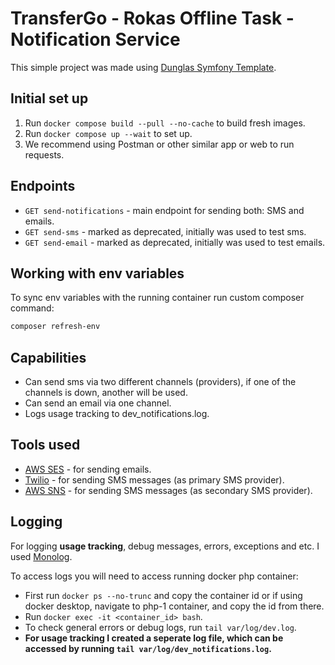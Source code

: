 # TransferGo - Rokas Offline Task - Notification Service

This simple project was made using [Dunglas Symfony Template](https://github.com/dunglas/symfony-docker).

## Initial set up

1. Run `docker compose build --pull --no-cache` to build fresh images.
2. Run `docker compose up --wait` to set up.
3. We recommend using Postman or other similar app or web to run requests.

## Endpoints

-   `GET send-notifications` - main endpoint for sending both: SMS and emails.
-   `GET send-sms` - marked as deprecated, initially was used to test sms.
-   `GET send-email` - marked as deprecated, initially was used to test emails.

## Working with env variables

To sync env variables with the running container run custom composer command:

```bash
composer refresh-env
```

## Capabilities

-   Can send sms via two different channels (providers), if one of the channels is down, another will be used.
-   Can send an email via one channel.
-   Logs usage tracking to dev_notifications.log.

## Tools used

-   [AWS SES](https://aws.amazon.com/ses/) - for sending emails.
-   [Twilio](https://www.twilio.com/en-us/messaging/channels/sms) - for sending SMS messages (as primary SMS provider).
-   [AWS SNS](https://aws.amazon.com/sns/) - for sending SMS messages (as secondary SMS provider).

## Logging

For logging **usage tracking**, debug messages, errors, exceptions and etc. I used [Monolog](https://github.com/Seldaek/monolog).

To access logs you will need to access running docker php container:

-   First run `docker ps --no-trunc` and copy the container id or if using docker desktop, navigate to php-1 container, and copy the id from there.
-   Run `docker exec -it <container_id> bash`.
-   To check general errors or debug logs, run `tail var/log/dev.log`.
-   **For usage tracking I created a seperate log file, which can be accessed by running `tail var/log/dev_notifications.log`.**
